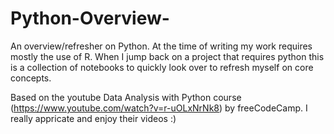 # Python-Overview-
An overview/refresher on Python. At the time of writing my work requires mostly the use of R. When I jump back on a project that requires python this is a collection of notebooks to quickly look over to refresh myself on core concepts. 

Based on the youtube Data Analysis with Python course (https://www.youtube.com/watch?v=r-uOLxNrNk8) by freeCodeCamp. I really appricate and enjoy their videos :)
